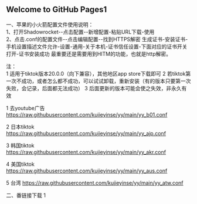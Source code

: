 ## Welcome to GitHub Pages1

一、苹果的小火箭配置文件使用说明：  
1、打开Shadowrocket--点击配置--新增配置-粘贴URL下载-使用  
2、点击.conf的配置文件--点击编辑配置--找到HTTPS解密
生成证书-安装证书-手机设置描述文件允许-设置-通用-关于本机-证书信任设置-下面对应的证书开关打开-证书安装成功
最重要还是需要用到HITM的功能，也就是http解密。

注：  
1 适用于tiktok版本20.0.0（向下兼容），其他地区app store下载即可
2 若tiktok第一次不成功，或者怎么都不成功，可以试试卸载，重新安装（有的版本只要第一次失败，会记录，后面都无法成功）
3 后面更新的版本可能会使之失效，非永久有效

1 去youtube广告
https://raw.githubusercontent.com/kujieyinse/yy/main/yy_b01.conf

2 日本tiktok
https://raw.githubusercontent.com/kujieyinse/yy/main/yy_ajp.conf

3 韩国tiktok
https://raw.githubusercontent.com/kujieyinse/yy/main/yy_akr.conf

4 美国tiktok
https://raw.githubusercontent.com/kujieyinse/yy/main/yy_aus.conf

5 台湾
https://raw.githubusercontent.com/kujieyinse/yy/main/yy_atw.conf

二、番链接下载
1 
